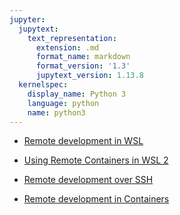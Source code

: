 ```yaml
---
jupyter:
  jupytext:
    text_representation:
      extension: .md
      format_name: markdown
      format_version: '1.3'
      jupytext_version: 1.13.8
  kernelspec:
    display_name: Python 3
    language: python
    name: python3
---
```


- [Remote development in WSL](https://code.visualstudio.com/docs/remote/wsl-tutorial)

- [Using Remote Containers in WSL 2](https://code.visualstudio.com/blogs/2020/07/01/containers-wsl)

- [Remote development over SSH](https://code.visualstudio.com/docs/remote/ssh-tutorial)

- [Remote development in Containers](https://code.visualstudio.com/docs/remote/containers-tutorial)

```python

```
